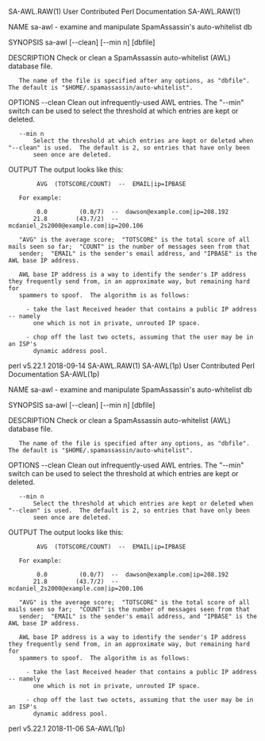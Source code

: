 SA-AWL.RAW(1)                                           User Contributed Perl Documentation                                          SA-AWL.RAW(1)

NAME
       sa-awl - examine and manipulate SpamAssassin's auto-whitelist db

SYNOPSIS
       sa-awl [--clean] [--min n] [dbfile]

DESCRIPTION
       Check or clean a SpamAssassin auto-whitelist (AWL) database file.

       The name of the file is specified after any options, as "dbfile".  The default is "$HOME/.spamassassin/auto-whitelist".

OPTIONS
       --clean
           Clean out infrequently-used AWL entries.  The "--min" switch can be used to select the threshold at which entries are kept or deleted.

       --min n
           Select the threshold at which entries are kept or deleted when "--clean" is used.  The default is 2, so entries that have only been
           seen once are deleted.

OUTPUT
       The output looks like this:

            AVG  (TOTSCORE/COUNT)  --  EMAIL|ip=IPBASE

       For example:

            0.0         (0.0/7)  --  dawson@example.com|ip=208.192
           21.8        (43.7/2)  --  mcdaniel_2s2000@example.com|ip=200.106

       "AVG" is the average score;  "TOTSCORE" is the total score of all mails seen so far;  "COUNT" is the number of messages seen from that
       sender;  "EMAIL" is the sender's email address, and "IPBASE" is the AWL base IP address.

       AWL base IP address is a way to identify the sender's IP address they frequently send from, in an approximate way, but remaining hard for
       spammers to spoof.  The algorithm is as follows:

         - take the last Received header that contains a public IP address -- namely
           one which is not in private, unrouted IP space.

         - chop off the last two octets, assuming that the user may be in an ISP's
           dynamic address pool.

perl v5.22.1                                                        2018-09-14                                                       SA-AWL.RAW(1)
SA-AWL(1p)                                              User Contributed Perl Documentation                                             SA-AWL(1p)

NAME
       sa-awl - examine and manipulate SpamAssassin's auto-whitelist db

SYNOPSIS
       sa-awl [--clean] [--min n] [dbfile]

DESCRIPTION
       Check or clean a SpamAssassin auto-whitelist (AWL) database file.

       The name of the file is specified after any options, as "dbfile".  The default is "$HOME/.spamassassin/auto-whitelist".

OPTIONS
       --clean
           Clean out infrequently-used AWL entries.  The "--min" switch can be used to select the threshold at which entries are kept or deleted.

       --min n
           Select the threshold at which entries are kept or deleted when "--clean" is used.  The default is 2, so entries that have only been
           seen once are deleted.

OUTPUT
       The output looks like this:

            AVG  (TOTSCORE/COUNT)  --  EMAIL|ip=IPBASE

       For example:

            0.0         (0.0/7)  --  dawson@example.com|ip=208.192
           21.8        (43.7/2)  --  mcdaniel_2s2000@example.com|ip=200.106

       "AVG" is the average score;  "TOTSCORE" is the total score of all mails seen so far;  "COUNT" is the number of messages seen from that
       sender;  "EMAIL" is the sender's email address, and "IPBASE" is the AWL base IP address.

       AWL base IP address is a way to identify the sender's IP address they frequently send from, in an approximate way, but remaining hard for
       spammers to spoof.  The algorithm is as follows:

         - take the last Received header that contains a public IP address -- namely
           one which is not in private, unrouted IP space.

         - chop off the last two octets, assuming that the user may be in an ISP's
           dynamic address pool.

perl v5.22.1                                                        2018-11-06                                                          SA-AWL(1p)
